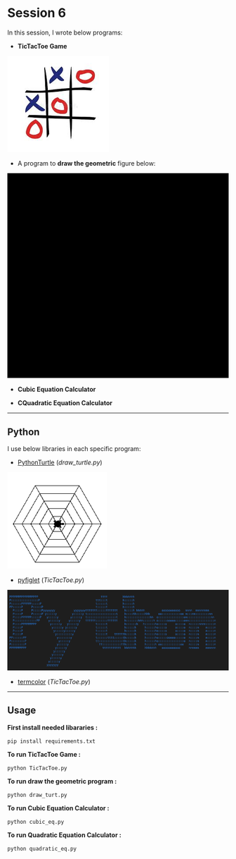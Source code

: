 # Session 6

In this session, I wrote below programs:

 - **TicTacToe Game** 

![screenshot](images.jfif)

- A program to **draw the geometric** figure below:


![](video-ezgif.com-video-to-gif-converter.gif)

- **Cubic Equation Calculator**

- **CQuadratic Equation Calculator** 

---

## Python
I use below libraries in each specific program:

- [PythonTurtle](https://pypi.org/project/PythonTurtle/)   (*draw_turtle.py*)    

![screeshot](images.png)

- [pyfiglet](https://www.geeksforgeeks.org/python-ascii-art-using-pyfiglet-module/)   (*TicTacToe.py*)

![screeshot](DKWct.png)

- [termcolor](https://pypi.org/project/termcolor/)   (*TicTacToe.py*)

---

## Usage

**First install needed libararies :**
```
pip install requirements.txt
```

**To run TicTacToe Game :**

```
python TicTacToe.py
```

**To run draw the geometric program :**

```
python draw_turt.py
```
**To run Cubic Equation Calculator :**

```
python cubic_eq.py
```
**To run Quadratic Equation Calculator :**

```
python quadratic_eq.py
```
